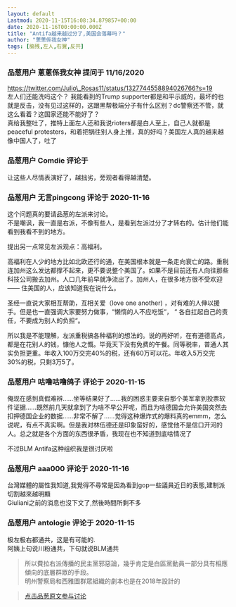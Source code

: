 ```yaml
---
layout: default
Lastmod: 2020-11-15T16:08:34.879857+00:00
date: 2020-11-16T00:00:00.000Z
title: "Antifa越来越过分了,美国会落幕吗？"
author: "蔥蔥係我女神"
tags: [脑残,左人,右翼,反共]
---
```



### 品葱用户 **蔥蔥係我女神** 提问于 11/16/2020
    
https://twitter.com/Julio\_Rosas11/status/1327744558894026766?s=19  
左人们还能洗吗这个？ 我能看到的Trump supporter都是和平示威的，最坏的也就是反击，没有见过这样的，这跟黑帮极端分子有什么区别？dc警察还不管，就这么看着？这国家还能不能好了？  
真给我整吐了，推特上面左人还和我说rioters都是白人至上，自己人就都是peaceful protesters，和着把锅往别人身上推，真的好吗？美国左人真的越来越像中国人了，吐了
    
                

### 品葱用户 **Comdie** 评论于 
        
让这些人尽情表演好了，越拙劣，旁观者看得越清楚。
        
                

### 品葱用户 **无言pingcong** 评论于 2020-11-16
        
这个问题真的要请品葱的左派来讨论。  
不是嘲讽，我一直是右派，不像有些人，是看到左派过分了才转右的。估计他们能看到我看不到的地方。  
  
提出另一点常见左派观点：高福利。  
  
高福利在人少的地方比如北欧还行的通，在美国根本就是一条走向衰亡的路。重税连加州这么发达都撑不起来，更不要说整个美国了。如果不是目前还有人向往那些科技公司搬去加州。人口几年前早就净流出了。加州人，在很多地方很不受欢迎—— 住美国的人，应该知道我在说什么。  
  
圣经一直说大家相互帮助，互相关爱（love one another) ，对有难的人伸以援手。但是也一直强调大家要努力做事，“懒惰的人不应吃饭“， “ 各自扛起自己的责任，不要成为别人的负担“。  
  
所以我是不能理解，左派重税搞各种福利的想法的。说的再好听，在有道德高点，都是在花别人的钱，慷他人之慨。毕竟天下没有免费的午餐。同等税率，普通人其实负担更重。年收入100万交完40%的税，还有60万可以花。年收入5万交完30%的税，只剩3万5了。
        
                

### 品葱用户 **咕噜咕噜鸽子** 评论于 2020-11-15
        
俺现在感到真假难辨……坐等结果好了……我的困惑主要来自那个美军拿到投票软件证据……既然前几天就拿到了为啥不早公开呢，而且为啥德国会允许美国突然去扣押德国企业的数据……非常不解了……觉得这种爆炸式的爆料真的emmm，怎么说呢，有点不真实啊。但是我对林伍德还是印象蛮好的，感觉他不是信口开河的人。总之就是各个方面的东西很矛盾，我现在也不知道到底啥情况了  
  
不过BLM Antifa这种组织我是很讨厌啦
        
                

### 品葱用户 **aaa000** 评论于 2020-11-16
        
台灣媒體的屬性我知道,我覺得不尋常是因為看到gop一些議員近日的表態,建制派切割越來越明顯  
Giuliani之前的消息也沒下文了,然後時間所剩不多
        
                

### 品葱用户 **antologie** 评论于 2020-11-15
        
极左极右都通共，这是有可能的.  
阿姨上句说川粉通共，下句就说BLM通共  

> 所以費拉右派傳播的民主黨邪惡論，幾乎肯定是白區黨動員一部分具有相應傾向的底層群眾的手段。  
> 明州警察局和西雅圖群眾組織的劇本也是在2018年設計的
        
                





> [点击品葱原文参与讨论](https://pincong.rocks/question/33553)

